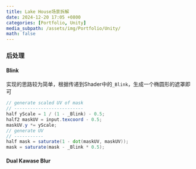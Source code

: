 ```yaml
---
title: Lake House场景拆解
date: 2024-12-20 17:05 +0800
categories: [Portfolio, Unity]
media_subpath: /assets/img/Portfolio/Unity/
math: false
---
```


### 后处理

#### Blink

实现的思路较为简单，根据传递到Shader中的`_Blink`，生成一个椭圆形的遮罩即可

```glsl
// generate scaled UV of mask
// --------------------------
half yScale = 1 / (1 - _Blink) - 0.5;
half2 maskUV = input.texcoord - 0.5;
maskUV.y *= yScale;
// generate UV
// -----------
half mask = saturate(1 - dot(maskUV, maskUV));
mask = saturate(mask - _Blink * 0.5);
```

#### Dual Kawase Blur

